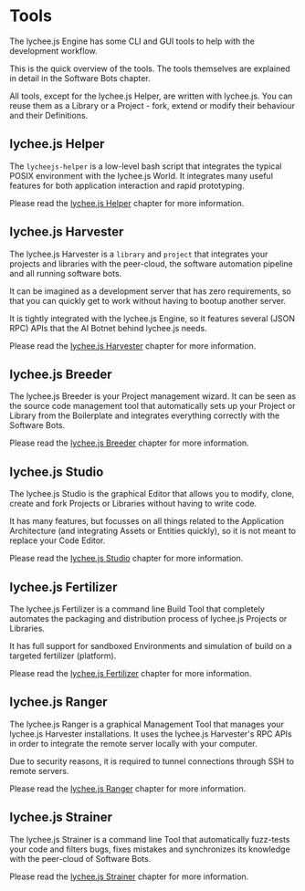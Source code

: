 
# Tools

The lychee.js Engine has some CLI and GUI
tools to help with the development workflow.

This is the quick overview of the tools. The
tools themselves are explained in detail in
the Software Bots chapter.

All tools, except for the lychee.js Helper,
are written with lychee.js. You can reuse them
as a Library or a Project - fork, extend or
modify their behaviour and their Definitions.


## lychee.js Helper

The `lycheejs-helper` is a low-level bash script
that integrates the typical POSIX environment with
the lychee.js World. It integrates many useful
features for both application interaction and
rapid prototyping.

Please read the
[lychee.js Helper](../software-bots/lycheejs-helper.md)
chapter for more information.


## lychee.js Harvester

The lychee.js Harvester is a `library` and `project`
that integrates your projects and libraries with the
peer-cloud, the software automation pipeline and all
running software bots.

It can be imagined as a development server that has
zero requirements, so that you can quickly get to
work without having to bootup another server.

It is tightly integrated with the lychee.js Engine,
so it features several (JSON RPC) APIs that the AI
Botnet behind lychee.js needs.

Please read the
[lychee.js Harvester](../software-bots/lycheejs-harvester.md)
chapter for more information.


## lychee.js Breeder

The lychee.js Breeder is your Project management
wizard. It can be seen as the source code management
tool that automatically sets up your Project or
Library from the Boilerplate and integrates
everything correctly with the Software Bots.

Please read the
[lychee.js Breeder](../software-bots/lycheejs-breeder.md)
chapter for more information.


## lychee.js Studio

The lychee.js Studio is the graphical Editor
that allows you to modify, clone, create and fork
Projects or Libraries without having to write
code.

It has many features, but focusses on all things
related to the Application Architecture (and
integrating Assets or Entities quickly), so it
is not meant to replace your Code Editor.

Please read the
[lychee.js Studio](../software-bots/lycheejs-studio.md)
chapter for more information.


## lychee.js Fertilizer

The lychee.js Fertilizer is a command line
Build Tool that completely automates the
packaging and distribution process of lychee.js
Projects or Libraries.

It has full support for sandboxed Environments
and simulation of build on a targeted fertilizer
(platform).

Please read the
[lychee.js Fertilizer](../software-bots/lycheejs-fertilizer.md)
chapter for more information.


## lychee.js Ranger

The lychee.js Ranger is a graphical Management
Tool that manages your lychee.js Harvester
installations. It uses the lychee.js Harvester's
RPC APIs in order to integrate the remote server
locally with your computer.

Due to security reasons, it is required to
tunnel connections through SSH to remote servers.

Please read the
[lychee.js Ranger](../software-bots/lycheejs-ranger.md)
chapter for more information.


## lychee.js Strainer

The lychee.js Strainer is a command line Tool
that automatically fuzz-tests your code and
filters bugs, fixes mistakes and synchronizes
its knowledge with the peer-cloud of Software
Bots.

Please read the
[lychee.js Strainer](../software-bots/lycheejs-strainer.md)
chapter for more information.

